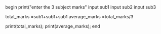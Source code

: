 begin
print("enter the 3 subject marks" 
input sub1
input sub2
input sub3

total_marks =sub1+sub1+sub1
average_marks =total_marks/3

print(total_marks);
print(average_marks);
end
